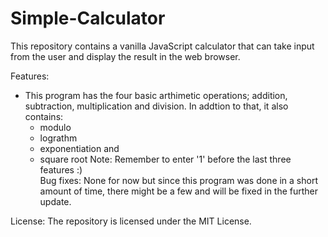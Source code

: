 # Simple-Calculator

This repository contains a vanilla JavaScript calculator that can take input from the user and display the result in the web browser.

Features:
- This program has the four basic arthimetic operations; addition, subtraction, multiplication and division. In addtion to that, it also contains:
     - modulo
     - lograthm
     - exponentiation and
     - square root  Note: Remember to enter '1' before the last three features :)  
Bug fixes: None for now but since this program was done in a short amount of time, there might be a few and will be fixed in the further update.

License: The repository is licensed under the MIT License.
